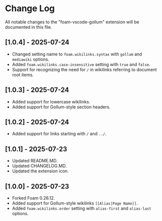 # Change Log

All notable changes to the "foam-vscode-gollum" extension will be documented in this file.

## [1.0.4] - 2025-07-24

- Changed setting name to `foam.wikilinks.syntax` with `gollum` and `mediawiki` options.
- Added `foam.wikilinks.case-insensitive` setting with `true` and `false`.
- Support for recognizing the need for `/` in wikilinks referring to document root items.

## [1.0.3] - 2025-07-24

- Added support for lowercase wikilinks.
- Added support for Gollum-style section headers.

## [1.0.2] - 2025-07-24

- Added support for links starting with `/` and `../`.

## [1.0.1] - 2025-07-23

- Updated README.MD.
- Updated CHANGELOG.MD.
- Updated the extension icon.

## [1.0.0] - 2025-07-23

- Forked Foam 0.26.12.
- Added support for Gollum-style wikilinks `[[Alias|Page Name]]`.
- Added `foam.wikilinks.order` setting with `alias-first` and `alias-last` options.
